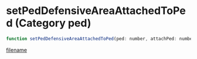 # setPedDefensiveAreaAttachedToPed (Category ped)

```js
function setPedDefensiveAreaAttachedToPed(ped: number, attachPed: number, p2: number, p3: number, p4: number, p5: number, p6: number, p7: number, p8: number, p9: boolean, p10: boolean): void
```

[filename](setPedDefensiveAreaAttachedToPed_m.md ':include')